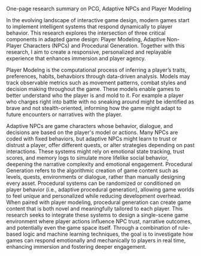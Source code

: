 One-page research summary on PCG, Adaptive NPCs and Player Modeling

In the evolving landscape of interactive game design, modern games start to implement intelligent systems that respond dynamically to player behavior. This research explores the intersection of three critical components in adapted game design: Player Modeling, Adaptive Non-Player Characters (NPCs) and Procedural Generation. Together with this research, I aim to create a responsive, personalized and replayable experience that enhances immersion and player agency.

Player Modelng is the computational process of inferring a player’s traits, preferences, habits, behavbiors through data-driven analysis. Models may track observable metrics such as movement patterns, combat styles and decision making throughout the game. These models enable games to better understand who the player is and mold to it. For example a player who charges right into battle with no sneaking around might be identified as brave and not stealth-oriented, informing how the game might adapt to future encounters or narratives with the player.

Adaptive NPCs are game characters whose behavior, dialogue, and decisions are based on the player's model or actions. Many NPCs are coded with fixed behaviors, but adaptive NPCs might learn to trust or distrust a player, offer different quests, or alter strategies depending on past interactions. These systems might rely on emotional state tracking, trust scores, and memory logs to simulate more lifelike social behavior, deepening the narrative complexity and emotional engagement. 
Procedural Generation refers to the algorithmic creation of game content such as levels, quests, environments or dialogue, rather than manually designing every asset. Procedural systems can be randomized or conditioned on player behavior (i.e., adaptive procedural generation), allowing game worlds to feel unique and personalized while reducing development overhead. When paired with player modeling, procedural generation can create game content that is both novel and meaningfully tailored to each player.
This research seeks to integrate these systems to design a single-scene game environment where player actions influence NPC trust, narrative outcomes, and potentially even the game space itself. Through a combination of rule-based logic and machine learning techniques, the goal is to investigate how games can respond emotionally and mechanically to players in real time, enhancing immersion and fostering deeper engagement.
